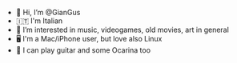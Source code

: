 - 👋 Hi, I’m @GianGus
- 🇮🇹 I'm Italian
- 👀 I’m interested in music, videogames, old movies, art in general
- 🖥 I'm a Mac/iPhone user, but love also Linux
- 🎸 I can play guitar and some Ocarina too


<!---
GianGus/GianGus is a ✨ special ✨ repository because its `README.md` (this file) appears on your GitHub profile.
You can click the Preview link to take a look at your changes.
--->
